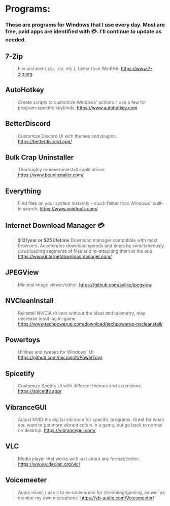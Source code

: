 # Programs:

### These are programs for Windows that I use every day. Most are free, paid apps are identified with 💳. I'll continue to update as needed.

## 7-Zip
> File archiver (.zip, .rar, etc.), faster than WinRAR.
> https://www.7-zip.org

## AutoHotkey
> Create scripts to customize Windows' actions. I use a few for program-specific keybinds.
> https://www.autohotkey.com

## BetterDiscord
> Customize Discord UI with themes and plugins.
> https://betterdiscord.app/

## Bulk Crap Uninstaller
> Thoroughly remove/uninstall applications.
> https://www.bcuninstaller.com/

## Everything
> Find files on your system instantly - much faster than Windows' built-in search.
> https://www.voidtools.com/

## Internet Download Manager 💳
> __$12/year or $25 lifetime__
> Download manager compatible with most browsers. Accelerates download speeds and times by simultaneously downloading segments of files and re-attaching them at the end.
> https://www.internetdownloadmanager.com/

## JPEGView
> Minimal image viewer/editor.
> https://github.com/sylikc/jpegview

## NVCleanInstall
> Reinstall NVIDIA drivers without the bloat and telemetry, may decrease input lag in-game.
> https://www.techpowerup.com/download/techpowerup-nvcleanstall/

## Powertoys
> Utilities and tweaks for Windows' UI.
> https://github.com/microsoft/PowerToys

## Spicetify
> Customize Spotify UI with different themes and extensions.
> https://spicetify.app/

## VibranceGUI
> Adjust NVIDIA's digital vibrance for specific programs. Great for when you want to get more vibrant colors in a game, but go back to normal on desktop.
> https://vibrancegui.com/

## VLC
> Media player that works with just about any format/codec.
> https://www.videolan.org/vlc/

## Voicemeeter
> Audio mixer, I use it to re-route audio for streaming/gaming, as well as monitor my own microphone.
> https://vb-audio.com/Voicemeeter/